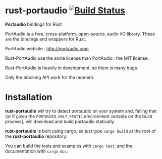 rust-portaudio [![Build Status](https://travis-ci.org/jeremyletang/rust-portaudio.png?branch=master)](https://travis-ci.org/jeremyletang/rust-portaudio)
==============

__Portaudio__ bindings for Rust

PortAudio is a free, cross-platform, open-source, audio I/O library.
These are the bindings and wrappers for Rust.

PortAudio website : http://portaudio.com

Rust-PortAudio use the same license than PortAudio : the MIT license.

Rust-PortAudio is heavily in development, so there is many bugs.

Only the blocking API work for the moment.


# Installation

__rust-portaudio__ will try to detect portaudio on your system and, failing that (or if given the `PORTAUDIO_ONLY_STATIC` environment variable on the build process), will download and build portaudio statically.

__rust-portaudio__ is built using cargo, so just type `cargo build` at the root of the __rust-portaudio__ repository.

You can build the tests and examples with `cargo test`, and the documentation with `cargo doc`.
